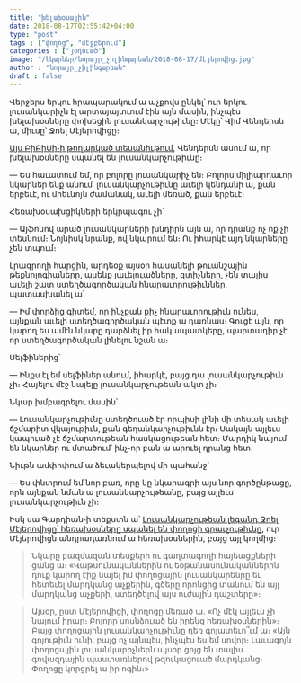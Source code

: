 ```yaml
---
title: "խելախօսային"
date: 2018-08-17T02:55:42+04:00
type: "post"
tags : ["փողոց", "մէջբերում"]
categories : ["յօդուած"]
image: "/նկարներ/նորայր_չիլինգարեան/2018-08-17/մէյերովից.jpg"
author : "նորայր_չիլինգարեան"
draft : false
---
```


Վերջերս երկու հրապարակում ա աչքովս ընկել՝ ուր երկու լուսանկարիչն էլ արտայայտւում էին այն մասին, ինչպէս խելախօսները փոխեցին լուսանկարչութիւնը։
Մէկը՝ Վիմ Վենդերսն ա, միւսը՝ Ջոել Մէյերովիցը։

[Այս ԲիԲիՍի֊ի թողարկած տեսանիւթում](https://www.bbc.com/news/av/entertainment-arts-45011397/renowned-film-director-wim-wenders-hits-out-at-phone-photography), Վենդերսն ասում ա, որ խելախօսները սպանել են լուսանկարչութիւնը։

— Ես հաւատում եմ, որ բոլորը լուսանկարիչ են։ Բոլորս միլիարդաւոր նկարներ ենք անում՝ լուսանկարչութիւնը աւելի կենդանի ա, քան երբեւէ, ու միեւնոյն ժամանակ, աւելի մեռած, քան երբեւէ։

Հեռախօսախցիկների երկրպագու չի՝

— Այֆոնով արած լուսանկարների խնդիրն այն ա, որ դրանք ոչ ոք չի տեսնում։ Նոյնիսկ նրանք, ով նկարում են։ Ու իհարկէ այդ նկարները չեն տպում։

Լրագրողի հարցին, արդեօք այսօր հասանելի թուանշային թեքնոլոգիաները, ասենք յաւելուածները, զտիչները, չեն տալիս աւելի շատ ստեղծագործական հնարաւորութիւններ, պատասխանել ա՝

— Իմ փորձից գիտեմ, որ ինչքան քիչ հնարաւորութիւն ունես, այնքան աւելի ստեղծագործական պէտք ա դառնաս։ Գուցէ այն, որ կարող ես ամէն նկարը դարձնել իր հակապատկերը, պարտադիր չէ որ ստեղծագործական լինելու նշան ա։

Սելֆիներից՝

— Ինքս էլ եմ սելֆիներ անում, իհարկէ, բայց դա լուսանկարչութիւն չի։ Հայելու մէջ նայելը լուսանկարչութեան ակտ չի։

Նկար խմբագրելու մասին՝

— Լուսանկարչութիւնը ստեղծուած էր որպիսի լինի մի տեսակ աւելի ճշմարիտ վկայութիւն, քան գեղանկարչութիւնն էր։ Սակայն այլեւս կապուած չէ ճշմարտութեան հասկացութեան հետ։ Մարդիկ նայում են նկարներ ու մտածում՝ ինչ֊որ բան ա արուել դրանց հետ։

Նիւթն ամփոփում ա ձեւակերպելով մի պահանջ՝

— Ես փնտրում եմ նոր բառ, որը կը նկարագրի այս նոր գործընթացը, որն այնքան նման ա լուսանկարչութեանը, բայց այլեւս լուսանկարչութիւն չի։

Իսկ սա Գարդիան֊ի տեքստն ա՝ [Լուսանկարչութեան լեգանդ Ջոել Մէյերովիցը՝ հեռախօսները սպանել են փողոցի գրաւչութիւնը](https://www.theguardian.com/artanddesign/2018/mar/07/photography-legend-joel-meyerowitz-phones-killed-sexiness-street-most-stunning-shots), ուր Մէյերովիցն անդրադառնում ա հեռախօսներին, բայց այլ կողմից։

>Նկարը բազմազան տեսքերի ու գաղտագողի հայեացքների ցանց ա։ «Վաթսունականներին ու եօթանասունականներին դուք կարող էիք նայել իմ փողոցային լուսանկարենրը եւ հետեւել մարդկանց աչքերին, գծերը որոնցից տանում են այլ մարդկանց աչքերի, ստեղծելով այս ուժային դաշտերը»։

>Այսօր, ըստ Մէյերովիցի, փողոցը մեռած ա․ «Ոչ մէկ այլեւս չի նայում իրար։ Բոլորը սոսնձուած են իրենց հեռախօսներին»։ Բայց փողոցային լուսանկարչութիւնը դեռ գոյատեւո՞ւմ ա։ «Այն գոյութիւն ունի, բայց ոչ այնպէս, ինչպէս ես եմ սովոր։ Լաւագոյն փողոցային լուսանկարիչներն այսօր ցոյց են տալիս գովազդային պաստառներով թզուկացուած մարդկանց։ Փողոցը կորցրել ա իր ոգին։»
